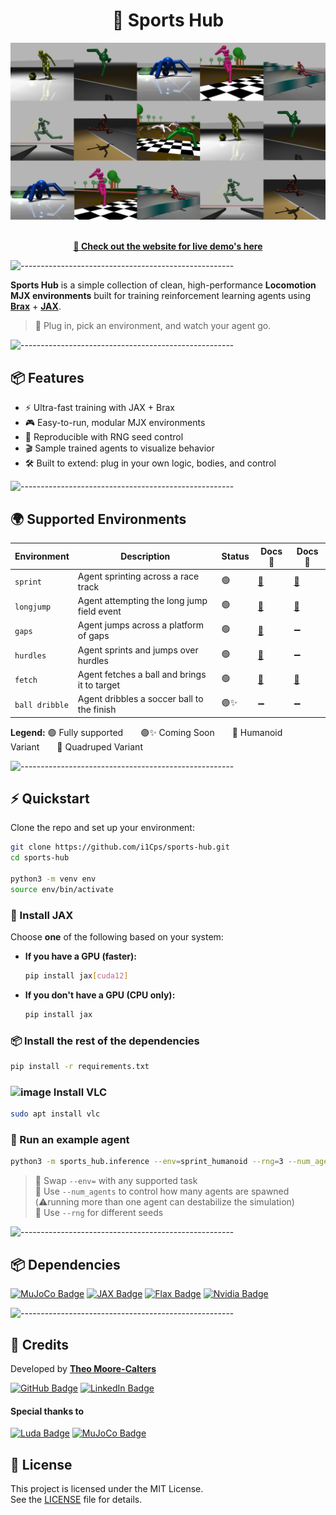 <div align="center">
  <h1>🏃 Sports Hub</h1>
</div>

<div align="center">
  <img src="./media/collage.png">
</div>

<br/>

<p align="center">
  <a href="https://i1cps.github.io/Sports-Hub-Website/"><strong>🔗 Check out the website for live demo's here</strong></a>
</p>

![-----------------------------------------------------](https://raw.githubusercontent.com/andreasbm/readme/master/assets/lines/aqua.png)

**Sports Hub** is a simple collection of clean, high-performance **Locomotion MJX environments** built for training reinforcement learning agents using [**Brax**](https://github.com/google/brax) + [**JAX**](https://github.com/google/jax).

> 🚀 Plug in, pick an environment, and watch your agent go.

![-----------------------------------------------------](https://raw.githubusercontent.com/andreasbm/readme/master/assets/lines/aqua.png)

## 📦 Features

- ⚡ Ultra-fast training with JAX + Brax
- 🎮 Easy-to-run, modular MJX environments
- 🔁 Reproducible with RNG seed control
- 🎬 Sample trained agents to visualize behavior
- 🛠 Built to extend: plug in your own logic, bodies, and control

![-----------------------------------------------------](https://raw.githubusercontent.com/andreasbm/readme/master/assets/lines/aqua.png)

## 🌍 Supported Environments

| Environment    | Description                                  | Status | Docs 🧍                                              | Docs 🐜                                               |
| -------------- | -------------------------------------------- | ------ | ---------------------------------------------------- | ----------------------------------------------------- |
| `sprint`       | Agent sprinting across a race track          | 🟢     | [📄](./sports_hub/environments/sprint_humanoid/readme.md)   | [📄](./sports_hub/environments/sprint_quadruped/readme.md)   |
| `longjump`     | Agent attempting the long jump field event   | 🟢     | [📄](./sports_hub/environments/longjump_humanoid/readme.md) | [📄](./sports_hub/environments/longjump_quadruped/readme.md) |
| `gaps`         | Agent jumps across a platform of gaps        | 🟢     | [📄](./sports_hub/environments/gaps_humanoid/readme.md)     | ➖   |
| `hurdles`       | Agent sprints and jumps over hurdles         | 🟢     | [📄](./sports_hub/environments/hurdles_humanoid/readme.md)   | ➖                                                    |
| `fetch`        | Agent fetches a ball and brings it to target | 🟢     | [📄](./sports_hub/environments/fetch_humanoid/readme.md)    | [📄](./sports_hub/environments/fetch_quadruped/readme.md)                                                    |
| `ball dribble` | Agent dribbles a soccer ball to the finish   | 🟣✨   | ➖                                                   | ➖                                                    |

**Legend:** 🟢 Fully supported  🟣✨ Coming Soon  🧍 Humanoid Variant  🐜 Quadruped Variant

![-----------------------------------------------------](https://raw.githubusercontent.com/andreasbm/readme/master/assets/lines/aqua.png)

## ⚡ Quickstart

Clone the repo and set up your environment:

```bash
git clone https://github.com/i1Cps/sports-hub.git
cd sports-hub 

python3 -m venv env
source env/bin/activate
```

### 🧠 Install JAX

Choose **one** of the following based on your system:

- **If you have a GPU (faster):**

  ```bash
  pip install jax[cuda12]
  ```

- **If you don't have a GPU (CPU only):**

  ```bash
  pip install jax
  ```

### 📦 Install the rest of the dependencies

```bash
pip install -r requirements.txt
```

### <img width="20" height="20" alt="image" src="https://github.com/user-attachments/assets/e0bb51c8-1de3-48dd-92e1-6625f309b8fa" /> Install VLC

```bash
sudo apt install vlc
```

### 🚀 Run an example agent

```bash
python3 -m sports_hub.inference --env=sprint_humanoid --rng=3 --num_agents=5
```

> 🧪 Swap `--env=` with any supported task  
> 🧪 Use `--num_agents` to control how many agents are spawned (⚠️running more than one agent can destabilize the simulation)  
> 🧪 Use `--rng` for different seeds

![-----------------------------------------------------](https://raw.githubusercontent.com/andreasbm/readme/master/assets/lines/aqua.png)

## 📦 Dependencies

[![MuJoCo Badge](https://custom-icon-badges.demolab.com/badge/MuJoCo-0B2D8C?style=for-the-badge&logo=mujoco2&logoColor=white)](https://mujoco.readthedocs.io/en/stable/overview.html)
[![JAX Badge](https://custom-icon-badges.demolab.com/badge/JAX-black?style=for-the-badge&logo=JAX&logoColor=white)](https://docs.jax.dev/en/latest/quickstart.html)
[![Flax Badge](https://custom-icon-badges.demolab.com/badge/Flax-black?style=for-the-badge&logo=flax&logoColor=white)](https://flax-linen.readthedocs.io/en/latest/)
[![Nvidia Badge](https://img.shields.io/badge/NVIDIA-76B900?logo=nvidia&logoColor=fff&style=for-the-badge)](https://www.nvidia.com/en-gb/geforce/drivers/)

![-----------------------------------------------------](https://raw.githubusercontent.com/andreasbm/readme/master/assets/lines/aqua.png)

## 🙏 Credits

Developed by [**Theo Moore-Calters**](https://www.linkedin.com/in/theo-moore-calters/)

[![GitHub Badge](https://img.shields.io/badge/GitHub-100000?style=for-the-badge&logo=github&logoColor=white)](https://github.com/i1Cps)
[![LinkedIn Badge](https://custom-icon-badges.demolab.com/badge/LinkedIn-0A66C2?style=for-the-badge&logo=linkedin_logo_working&logoColor=0000)](https://linkedin.com/in/theo-moore-calters)

#### Special thanks to

[![Luda Badge](https://custom-icon-badges.demolab.com/badge/LUDA-white?style=for-the-badge&logo=luda_logo1&logoColor=000000)](https://ludaprojects.com/) [![MuJoCo Badge](https://custom-icon-badges.demolab.com/badge/MuJoCo-0B2D8C?style=for-the-badge&logo=mujoco2&logoColor=white)](https://mujoco.org/)

## 📜 License

This project is licensed under the MIT License.  
See the [LICENSE](./LICENSE) file for details.
